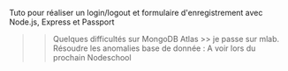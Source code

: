 Tuto pour réaliser un login/logout et formulaire d'enregistrement avec Node.js, Express et Passport 
>> Quelques difficultés sur MongoDB Atlas >> je passe sur mlab. Résoudre les anomalies base de donnée : A voir lors du prochain  Nodeschool 
